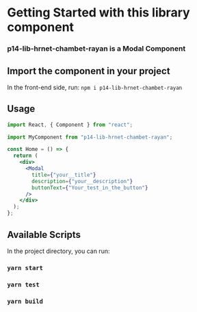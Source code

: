 # Getting Started with this library component

### p14-lib-hrnet-chambet-rayan is a Modal Component

## Import the component in your project

In the front-end side, run:
`npm i p14-lib-hrnet-chambet-rayan`

## Usage

```jsx
import React, { Component } from "react";

import MyComponent from "p14-lib-hrnet-chambet-rayan";

const Home = () => {
  return (
    <div>
      <Modal
        title={"your__title"}
        description={"your__description"}
        buttonText={"Your_test_in_the_button"}
      />
    </div>
  );
};
```

## Available Scripts

In the project directory, you can run:

### `yarn start`

### `yarn test`

### `yarn build`
